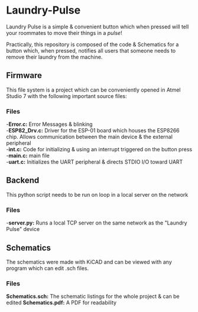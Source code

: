# Laundry-Pulse
Laundry Pulse is a simple & convenient button which when pressed will tell your roommates to move their things in a *pulse*!

Practically, this repository is composed of the code &amp; Schematics for a button which, when pressed, notifies all users that someone needs to remove their laundry from the machine.


## Firmware

This file system is a project which can be conveniently opened in Atmel Studio 7 with the following important source files:

### Files

-**Error.c:** Error Messages & blinking \
-**ESP82_Drv.c:** Driver for the ESP-01 board which houses the ESP8266 chip. Allows communication between the main device & the external peripheral \
-**int.c:** Code for initializing & using an interrupt triggered on the button press \
-**main.c:** main file \
-**uart.c:** Initializes the UART peripheral & directs STDIO I/O toward UART

## Backend

This python script needs to be run on loop in a local server on the network

### Files

-**server.py:** Runs a local TCP server on the same network as the "Laundry Pulse" device

## Schematics

The schematics were made with KiCAD and can be viewed with any program which can edit .sch files.

### Files

**Schematics.sch:** The schematic listings for the whole project & can be edited
**Schematics.pdf:** A PDF for readability

